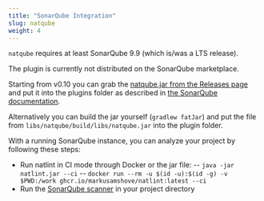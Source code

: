 ```yaml
---
title: "SonarQube Integration"
slug: natqube
weight: 4
---
```


`natqube` requires at least SonarQube 9.9 (which is/was a LTS release).

The plugin is currently not distributed on the SonarQube marketplace.

Starting from v0.10 you can grab the [natqube.jar from the Releases page](https://github.com/MarkusAmshove/natls/releases) and put it into the plugins folder as described in [the SonarQube documentation](https://docs.sonarqube.org/latest/setup-and-upgrade/install-a-plugin/#manually-installing-plugins).

Alternatively you can build the jar yourself (`gradlew fatJar`) and put the file from `libs/natqube/build/libs/natqube.jar` into the plugin folder.

With a running SonarQube instance, you can analyze your project by following these steps:

- Run natlint in CI mode through Docker or the jar file:
-- `java -jar natlint.jar --ci`
-- `docker run --rm -u $(id -u):$(id -g) -v $PWD:/work ghcr.io/markusamshove/natlint:latest --ci`
- Run the [SonarQube scanner](https://docs.sonarsource.com/sonarqube/latest/analyzing-source-code/scanners/sonarscanner/) in your project directory
